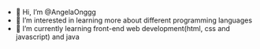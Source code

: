 - 👋 Hi, I’m @AngelaOnggg
- 👀 I’m interested in learning more about different programming languages
- 🌱 I’m currently learning front-end web development(html, css and javascript) and java

<!---
AngelaOnggg/AngelaOnggg is a ✨ special ✨ repository because its `README.md` (this file) appears on your GitHub profile.
You can click the Preview link to take a look at your changes.
--->
